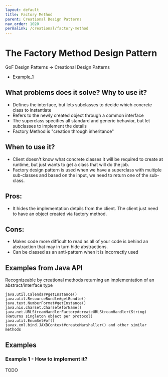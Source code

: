 ```yaml
---
layout: default
title: Factory Method
parent: Creational Design Patterns
nav_order: 1020
permalink: /creational/factory-method
---
```


# The Factory Method Design Pattern

GoF Design Patterns -> Creational Design Patterns

- [Example_1](https://github.com/Iretha/ebook-design-patterns/tree/master/src/com/smdev/creational/factory_method) 

## What problems does it solve? Why to use it?
- Defines the interface, but lets subclasses to decide which concrete class to instantiate
- Refers to the newly created object through a common interface
- The superclass specifies all standard and generic behavior, but let subclasses to implement the details
- Factory Method is "creation through inheritance"

## When to use it?
- Client doesn't know what concrete classes it will be required to create at runtime, 
but just wants to get a class that will do the job.
- Factory design pattern is used when we have a superclass with multiple sub-classes 
and based on the input, we need to return one of the sub-class.

## Pros:
- It hides the implementation details from the client. The client just need to have an object created via factory method.

## Cons:
- Makes code more difficult to read as all of your code is behind an abstraction that may in turn hide abstractions.
- Can be classed as an anti-pattern when it is incorrectly used

## Examples from Java API
Recognizeable by creational methods returning an implementation of an abstract/interface type
```
java.util.Calendar#getInstance()
java.util.ResourceBundle#getBundle()
java.text.NumberFormat#getInstance()
java.nio.charset.Charset#forName()
java.net.URLStreamHandlerFactory#createURLStreamHandler(String) (Returns singleton object per protocol)
java.util.EnumSet#of()
javax.xml.bind.JAXBContext#createMarshaller() and other similar methods
```

## Examples

### Example 1 - How to implement it?

TODO

